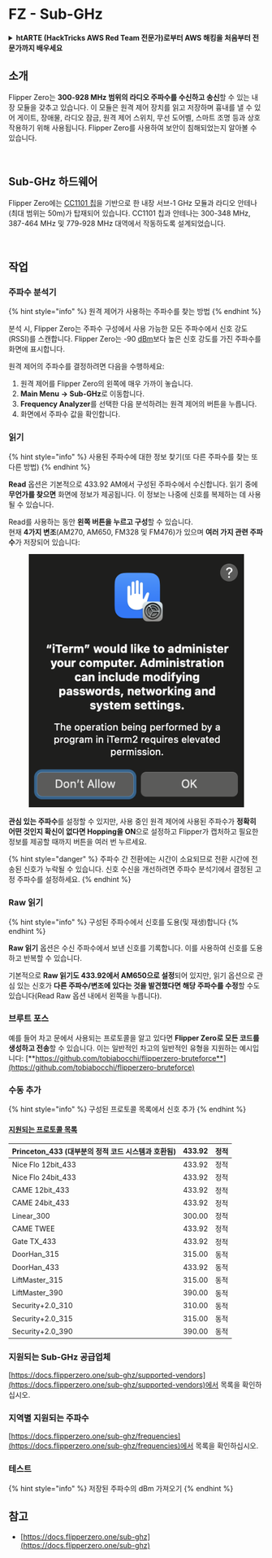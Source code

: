 # FZ - Sub-GHz

<details>

<summary><strong>htARTE (HackTricks AWS Red Team 전문가)로부터 AWS 해킹을 처음부터 전문가까지 배우세요</strong></summary>

HackTricks를 지원하는 다른 방법:

* **회사가 HackTricks에 광고되길 원하거나 HackTricks를 PDF로 다운로드하고 싶다면** [**구독 요금제**](https://github.com/sponsors/carlospolop)를 확인하세요!
* [**공식 PEASS & HackTricks 스왜그**](https://peass.creator-spring.com)를 구매하세요
* [**The PEASS Family**](https://opensea.io/collection/the-peass-family)를 발견하세요, 당사의 독점 [**NFTs**](https://opensea.io/collection/the-peass-family) 컬렉션
* **💬 [Discord 그룹](https://discord.gg/hRep4RUj7f)** 또는 [텔레그램 그룹](https://t.me/peass)에 **가입**하거나 **트위터** 🐦 [**@carlospolopm**](https://twitter.com/hacktricks\_live)를 **팔로우**하세요.
* **HackTricks** 및 **HackTricks Cloud** 깃허브 저장소에 PR을 제출하여 **해킹 트릭을 공유**하세요.

</details>

## 소개 <a href="#kfpn7" id="kfpn7"></a>

Flipper Zero는 **300-928 MHz 범위의 라디오 주파수를 수신하고 송신**할 수 있는 내장 모듈을 갖추고 있습니다. 이 모듈은 원격 제어 장치를 읽고 저장하며 흉내를 낼 수 있어 게이트, 장애물, 라디오 잠금, 원격 제어 스위치, 무선 도어벨, 스마트 조명 등과 상호 작용하기 위해 사용됩니다. Flipper Zero를 사용하여 보안이 침해되었는지 알아볼 수 있습니다.

<figure><img src="../../../.gitbook/assets/image (3) (2) (1).png" alt=""><figcaption></figcaption></figure>

## Sub-GHz 하드웨어 <a href="#kfpn7" id="kfpn7"></a>

Flipper Zero에는 [﻿](https://www.st.com/en/nfc/st25r3916.html#overview)﻿[CC1101 칩](https://www.ti.com/lit/ds/symlink/cc1101.pdf)을 기반으로 한 내장 서브-1 GHz 모듈과 라디오 안테나(최대 범위는 50m)가 탑재되어 있습니다. CC1101 칩과 안테나는 300-348 MHz, 387-464 MHz 및 779-928 MHz 대역에서 작동하도록 설계되었습니다.

<figure><img src="../../../.gitbook/assets/image (1) (8) (1).png" alt=""><figcaption></figcaption></figure>

## 작업

### 주파수 분석기

{% hint style="info" %}
원격 제어가 사용하는 주파수를 찾는 방법
{% endhint %}

분석 시, Flipper Zero는 주파수 구성에서 사용 가능한 모든 주파수에서 신호 강도(RSSI)를 스캔합니다. Flipper Zero는 -90 [dBm](https://en.wikipedia.org/wiki/DBm)보다 높은 신호 강도를 가진 주파수를 화면에 표시합니다.

원격 제어의 주파수를 결정하려면 다음을 수행하세요:

1. 원격 제어를 Flipper Zero의 왼쪽에 매우 가까이 놓습니다.
2. **Main Menu** **→ Sub-GHz**로 이동합니다.
3. **Frequency Analyzer**를 선택한 다음 분석하려는 원격 제어의 버튼을 누릅니다.
4. 화면에서 주파수 값을 확인합니다.

### 읽기

{% hint style="info" %}
사용된 주파수에 대한 정보 찾기(또 다른 주파수를 찾는 또 다른 방법)
{% endhint %}

**Read** 옵션은 기본적으로 433.92 AM에서 구성된 주파수에서 수신합니다. 읽기 중에 **무언가를 찾으면** 화면에 정보가 제공됩니다. 이 정보는 나중에 신호를 복제하는 데 사용될 수 있습니다.

Read를 사용하는 동안 **왼쪽 버튼을 누르고 구성**할 수 있습니다.\
현재 **4가지 변조**(AM270, AM650, FM328 및 FM476)가 있으며 **여러 가지 관련 주파수**가 저장되어 있습니다:

<figure><img src="../../../.gitbook/assets/image (28).png" alt=""><figcaption></figcaption></figure>

**관심 있는 주파수**를 설정할 수 있지만, 사용 중인 원격 제어에 사용된 주파수가 **정확히 어떤 것인지 확신이 없다면 Hopping을 ON**으로 설정하고 Flipper가 캡처하고 필요한 정보를 제공할 때까지 버튼을 여러 번 누르세요.

{% hint style="danger" %}
주파수 간 전환에는 시간이 소요되므로 전환 시간에 전송된 신호가 누락될 수 있습니다. 신호 수신을 개선하려면 주파수 분석기에서 결정된 고정 주파수를 설정하세요.
{% endhint %}

### **Raw 읽기**

{% hint style="info" %}
구성된 주파수에서 신호를 도용(및 재생)합니다
{% endhint %}

**Raw 읽기** 옵션은 수신 주파수에서 보낸 신호를 기록합니다. 이를 사용하여 신호를 도용하고 반복할 수 있습니다.

기본적으로 **Raw 읽기도 433.92에서 AM650으로 설정**되어 있지만, 읽기 옵션으로 관심 있는 신호가 **다른 주파수/변조에 있다는 것을 발견했다면 해당 주파수를 수정**할 수도 있습니다(Read Raw 옵션 내에서 왼쪽을 누릅니다).

### 브루트 포스

예를 들어 차고 문에서 사용되는 프로토콜을 알고 있다면 **Flipper Zero로 모든 코드를 생성하고 전송**할 수 있습니다. 이는 일반적인 차고의 일반적인 유형을 지원하는 예시입니다: [**https://github.com/tobiabocchi/flipperzero-bruteforce**](https://github.com/tobiabocchi/flipperzero-bruteforce)

### 수동 추가

{% hint style="info" %}
구성된 프로토콜 목록에서 신호 추가
{% endhint %}

#### [지원되는 프로토콜 목록](https://docs.flipperzero.one/sub-ghz/add-new-remote) <a href="#id-3iglu" id="id-3iglu"></a>

| Princeton\_433 (대부분의 정적 코드 시스템과 호환됨) | 433.92 | 정적  |
| --------------------------------------------------- | ------ | ------- |
| Nice Flo 12bit\_433                                 | 433.92 | 정적  |
| Nice Flo 24bit\_433                                 | 433.92 | 정적  |
| CAME 12bit\_433                                     | 433.92 | 정적  |
| CAME 24bit\_433                                     | 433.92 | 정적  |
| Linear\_300                                         | 300.00 | 정적  |
| CAME TWEE                                           | 433.92 | 정적  |
| Gate TX\_433                                        | 433.92 | 정적  |
| DoorHan\_315                                        | 315.00 | 동적 |
| DoorHan\_433                                        | 433.92 | 동적 |
| LiftMaster\_315                                     | 315.00 | 동적 |
| LiftMaster\_390                                     | 390.00 | 동적 |
| Security+2.0\_310                                   | 310.00 | 동적 |
| Security+2.0\_315                                   | 315.00 | 동적 |
| Security+2.0\_390                                   | 390.00 | 동적 |
### 지원되는 Sub-GHz 공급업체

[https://docs.flipperzero.one/sub-ghz/supported-vendors](https://docs.flipperzero.one/sub-ghz/supported-vendors)에서 목록을 확인하십시오.

### 지역별 지원되는 주파수

[https://docs.flipperzero.one/sub-ghz/frequencies](https://docs.flipperzero.one/sub-ghz/frequencies)에서 목록을 확인하십시오.

### 테스트

{% hint style="info" %}
저장된 주파수의 dBm 가져오기
{% endhint %}

## 참고

* [https://docs.flipperzero.one/sub-ghz](https://docs.flipperzero.one/sub-ghz)
